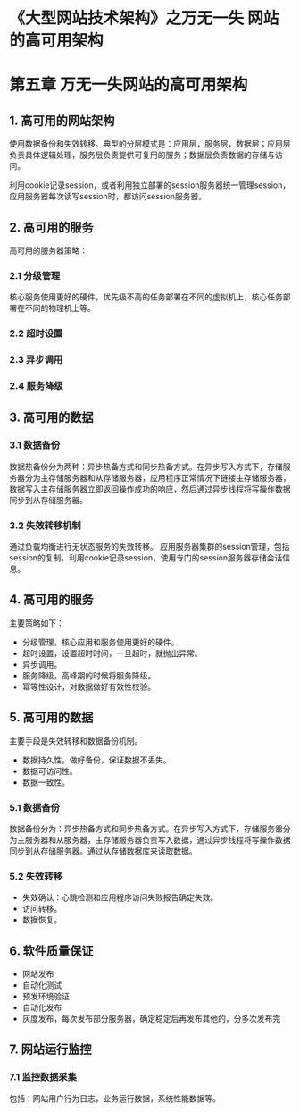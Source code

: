 # 《大型网站技术架构》之万无一失 网站的高可用架构


# 第五章 万无一失网站的高可用架构

## 1. 高可用的网站架构

使用数据备份和失效转移。典型的分层模式是：应用层，服务层，数据层；应用层负责具体逻辑处理，服务层负责提供可复用的服务；数据层负责数据的存储与访问。

利用cookie记录session，或者利用独立部署的session服务器统一管理session，应用服务器每次读写session时，都访问session服务器。

## 2. 高可用的服务

高可用的服务器策略：

### 2.1 分级管理

核心服务使用更好的硬件，优先级不高的任务部署在不同的虚拟机上，核心任务部署在不同的物理机上等。

### 2.2 超时设置

### 2.3 异步调用

### 2.4 服务降级

## 3. 高可用的数据

### 3.1 数据备份

数据热备份分为两种：异步热备方式和同步热备方式。在异步写入方式下，存储服务器分为主存储服务器和从存储服务器，应用程序正常情况下链接主存储服务器，数据写入主存储服务器立即返回操作成功的响应，然后通过异步线程将写操作数据同步到从存储服务器。

### 3.2 失效转移机制

通过负载均衡进行无状态服务的失效转移。
应用服务器集群的session管理，包括session的复制，利用cookie记录session，使用专门的session服务器存储会话信息。

## 4. 高可用的服务

主要策略如下：

- 分级管理，核心应用和服务使用更好的硬件。
- 超时设置，设置超时时间，一旦超时，就抛出异常。
- 异步调用。
- 服务降级，高峰期的时候将服务降级。
- 幂等性设计，对数据做好有效性校验。

## 5. 高可用的数据

主要手段是失效转移和数据备份机制。

- 数据持久性。做好备份，保证数据不丢失。
- 数据可访问性。
- 数据一致性。

### 5.1 数据备份

数据备份分为：异步热备方式和同步热备方式。在异步写入方式下，存储服务器分为主服务器和从服务器，主存储服务器负责写入数据，通过异步线程将写操作数据同步到从存储服务器。通过从存储数据库来读取数据。

### 5.2 失效转移

- 失效确认：心跳检测和应用程序访问失败报告确定失效。
- 访问转移。
- 数据恢复。

## 6. 软件质量保证

- 网站发布
- 自动化测试
- 预发环境验证
- 自动化发布
- 灰度发布，每次发布部分服务器，确定稳定后再发布其他的，分多次发布完

## 7. 网站运行监控

### 7.1 监控数据采集

包括：网站用户行为日志，业务运行数据，系统性能数据等。






